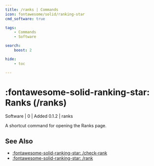 ```yaml
---
title: /ranks | Commands
icon: fontawesome/solid/ranking-star
cmd_software: true

tags:
    - Commands
    - Software

search:
    boost: 2

hide:
    - toc

---
```

# <p style="color: var(--md-default-fg-color); display: inline;">:fontawesome-solid-ranking-star: Ranks</p> (/ranks)
<div style="display:inline;">
<p style="color: var(--destrix-docs--commandcat-software); display: inline;">Software</p> | <p style="color: var(--md-default-fg-color--light); display: inline;">0</p> | <p style="color: var(--md-default-fg-color--light); display: inline;"> Added 0.1.2</p> | ranks
</div>

A shortcut command for opening the Ranks page.

## See Also
* [:fontawesome-solid-ranking-star: /check-rank](./check-rank.md)
* [:fontawesome-solid-ranking-star: /rank](./rank.md)